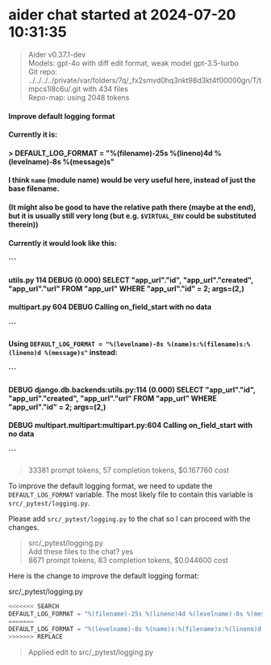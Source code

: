
# aider chat started at 2024-07-20 10:31:35

> Aider v0.37.1-dev  
> Models: gpt-4o with diff edit format, weak model gpt-3.5-turbo  
> Git repo: ../../../../private/var/folders/7q/_fx2smvd0hq3nkt98d3kt4f00000gn/T/tmpcs1l8c6u/.git with 434 files  
> Repo-map: using 2048 tokens  

#### Improve default logging format  
#### Currently it is:  
####   
#### > DEFAULT_LOG_FORMAT = "%(filename)-25s %(lineno)4d %(levelname)-8s %(message)s"  
####   
#### I think `name` (module name) would be very useful here, instead of just the base filename.  
####   
#### (It might also be good to have the relative path there (maybe at the end), but it is usually still very long (but e.g. `$VIRTUAL_ENV` could be substituted therein))  
####   
#### Currently it would look like this:  
#### ```  
#### utils.py                   114 DEBUG    (0.000) SELECT "app_url"."id", "app_url"."created", "app_url"."url" FROM "app_url" WHERE "app_url"."id" = 2; args=(2,)  
#### multipart.py               604 DEBUG    Calling on_field_start with no data  
#### ```  
####   
####   
#### Using `DEFAULT_LOG_FORMAT = "%(levelname)-8s %(name)s:%(filename)s:%(lineno)d %(message)s"` instead:  
####   
#### ```  
#### DEBUG    django.db.backends:utils.py:114 (0.000) SELECT "app_url"."id", "app_url"."created", "app_url"."url" FROM "app_url" WHERE "app_url"."id" = 2; args=(2,)  
#### DEBUG    multipart.multipart:multipart.py:604 Calling on_field_start with no data  
#### ```  
> 33381 prompt tokens, 57 completion tokens, $0.167760 cost  

To improve the default logging format, we need to update the `DEFAULT_LOG_FORMAT` variable. The most likely file to contain this variable is `src/_pytest/logging.py`.

Please add `src/_pytest/logging.py` to the chat so I can proceed with the changes.

> src/_pytest/logging.py  
> Add these files to the chat? yes  
> 8671 prompt tokens, 83 completion tokens, $0.044600 cost  

Here is the change to improve the default logging format:

src/_pytest/logging.py
```python
<<<<<<< SEARCH
DEFAULT_LOG_FORMAT = "%(filename)-25s %(lineno)4d %(levelname)-8s %(message)s"
=======
DEFAULT_LOG_FORMAT = "%(levelname)-8s %(name)s:%(filename)s:%(lineno)d %(message)s"
>>>>>>> REPLACE
```

> Applied edit to src/_pytest/logging.py  
